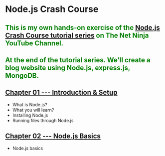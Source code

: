Node.js Crash Course
===

## <font color=green>This is my own hands-on exercise of the [Node.js Crash Course tutorial series](https://www.youtube.com/watch?v=zb3Qk8SG5Ms&list=RDCMUCW5YeuERMmlnqo4oq8vwUpg&start_radio=1) on The Net Ninja YouTube Channel.</font>
## <font color=green>At the end of the tutorial series. We'll create a blog website using Node.js, express.js, MongoDB.</font>


[Chapter 01 --- Introduction & Setup](https://www.youtube.com/watch?v=zb3Qk8SG5Ms&t=2s)
---
- What is Node.js?
- What you will learn?
- Installing Node.js
- Running files through Node.js

[Chapter 02 --- Node.js Basics](https://www.youtube.com/watch?v=OIBIXYLJjsI)
---
- Node.js basics
